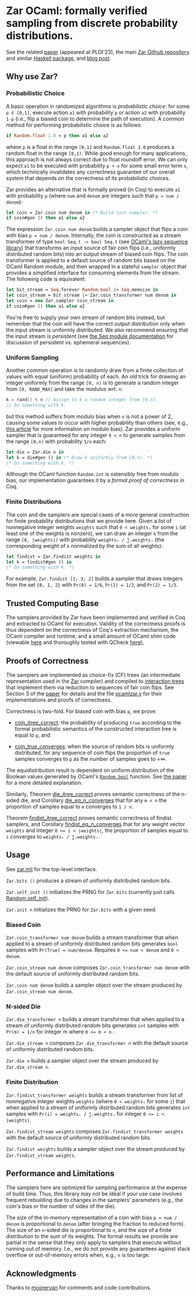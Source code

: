 # Zar OCaml: formally verified sampling from discrete probability distributions.

See the related [paper](https://arxiv.org/abs/2211.06747) (appeared at
PLDI'23), the main [Zar Github
repository](https://github.com/bagnalla/zar) and similar [Haskell
package](https://github.com/bagnalla/haskellzar), and [blog
post](https://bagnalla.github.io/posts/zar.html).

## Why use Zar?

### Probabilistic Choice

A basic operation in randomized algorithms is *probabilistic choice*:
for some `p ∈ [0,1]`, execute action `a1` with probability `p` or
action `a2` with probability `1-p` (i.e., flip a biased coin to
determine the path of execution). A common method for performing
probabilistic choice is as follows:
```ocaml
if Random.float 1.0 < p then a1 else a2
```

where `p` is a float in the range `[0,1]` and `Random.float 1.0`
produces a random float in the range `[0,1)`. While good enough for
many applications, this approach is not always correct due to float
roundoff error. We can only expect `a1` to be executed with
probability `p + ϵ` for some small error term `ϵ`, which technically
invalidates any correctness guarantee of our overall system that
depends on the correctness of its probabilistic choices.

Zar provides an alternative that is formally proved (in Coq) to
execute `a1` with probability `p` (where `num` and `denom` are integers such
that `p = num / denom`):
```ocaml
let coin = Zar.coin num denom in (* Build coin sampler. *)
if coin#gen () then a1 else a2
```

The expression `Zar.coin num denom` builds a sampler object that flips
a coin with bias `p = num / denom`. Internally, the coin is
constructed as a stream transformer of type `bool Seq.t -> bool Seq.t`
(see [OCaml's lazy sequence
library](https://v2.ocaml.org/api/Seq.html)) that transforms an input
source of fair coin flips (i.e., uniformly distributed random bits)
into an output stream of biased coin flips. The coin transformer is
applied to a default source of random bits based on the OCaml Random
module, and then wrapped in a stateful `sampler` object that provides
a simplified interface for consuming elements from the stream. The
following code is equivalent:

```ocaml
let bit_stream = Seq.forever Random.bool |> Seq.memoize in
let coin_stream = bit_stream |> Zar.coin_transformer num denom in
let coin = new Zar.sampler coin_stream in
if coin#gen () then a1 else a2
```

You're free to supply your own stream of random bits instead, but
remember that the coin will have the correct output distribution only
when the input stream is uniformly distributed. We also recommend
ensuring that the input stream is *persistent* (see [the Seq module
documentation](https://v2.ocaml.org/api/Seq.html) for discussion of
persistent vs. ephemeral sequences).

### Uniform Sampling

Another common operation is to randomly draw from a finite collection
of values with equal (uniform) probability of each. An old trick for
drawing an integer uniformly from the range `[0, n)` is to generate a
random integer from `[0, RAND_MAX]` and take the modulus wrt. `n`:
```C
k = rand() % n // Assign to k a random integer from [0,n).
// Do something with k.
```
but this method suffers from modulo bias when `n` is not a power of 2,
causing some values to occur with higher probability than others (see,
e.g., [this
article](https://research.kudelskisecurity.com/2020/07/28/the-definitive-guide-to-modulo-bias-and-how-to-avoid-it/)
for more information on modulo bias). Zar provides a uniform sampler
that is guaranteed for any integer `0 < n` to generate samples from
the range `[0,n)` with probability `1/n` each:
```ocaml
let die = Zar.die n in
let k = die#gen () in (* Draw k uniformly from [0,n). *)
(* Do something with k. *)
```

Although the OCaml function `Random.int` is ostensibly free from
modulo bias, our implementation guarantees it by a *formal proof of
correctness* in Coq.

### Finite Distributions

The coin and die samplers are special cases of a more general
construction for finite probability distributions that we provide
here. Given a list of nonnegative integer weights `weights` such that
`0 < weightsᵢ` for some `i` (at least one of the weights is nonzero),
we can draw an integer `k` from the range `[0, |weights|)` with
probability `weightsₖ / ∑ⱼweightsⱼ` (the corresponding weight of `k`
normalized by the sum of all weights):
```ocaml
let findist = Zar.findist weights in
let k = findist#gen () in
(* Do something with k. *)
```

For example, `Zar.findist [1; 3; 2]` builds a sampler that draws
integers from the set `{0, 1, 2}` with `Pr(0) = 1/6`, `Pr(1) = 1/2`,
and `Pr(2) = 1/3`.

## Trusted Computing Base

The samplers provided by Zar have been implemented and verified in Coq
and extracted to OCaml for execution. Validity of the correctness
proofs is thus dependent on the correctness of Coq's extraction
mechanism, the OCaml compiler and runtime, and a small amount of OCaml
shim code (viewable
[here](https://github.com/bagnalla/ocamlzar/blob/main/lib/core.ml)
and thoroughly tested with QCheck
[here](https://github.com/bagnalla/ocamlzar/blob/main/test/zar.ml)),

## Proofs of Correctness

The samplers are implemented as choice-fix (CF) trees (an intermediate
representation used in the [Zar](https://github.com/bagnalla/zar)
compiler) and compiled to [interaction
trees](https://github.com/DeepSpec/InteractionTrees) that implement
them via reduction to sequences of fair coin flips. See Section 3 of
the [paper](https://arxiv.org/abs/2211.06747) for details and the file
[ocamlzar.v](https://github.com/bagnalla/zar/blob/main/ocamlzar.v) for
their implementations and proofs of correctness.

Correctness is two-fold. For biased coin with bias `p`, we prove:

*
  [coin_itree_correct](https://github.com/bagnalla/zar/blob/release-pldi23/ocamlzar.v#L34):
  the probability of producing `true` according to the formal
  probabilistic semantics of the constructed interaction tree is equal
  to `p`, and

*
  [coin_true_converges](https://github.com/bagnalla/zar/blob/release-pldi23/ocamlzar.v#67):
  when the source of random bits is uniformly distributed, for any
  sequence of coin flips the proportion of `true` samples converges to
  `p` as the number of samples goes to +∞.

The equidistribution result is dependent on uniform distribution of
the Boolean values generated by OCaml's
[`Random.bool`](https://v2.ocaml.org/api/Random.html) function. See
[the paper](https://arxiv.org/abs/2211.06747) for a more detailed
explanation.

Similarly, Theorem
[die_itree_correct](https://github.com/bagnalla/zar/blob/release-pldi23/ocamlzar.v#L83)
proves semantic correctness of the n-sided die, and Corollary
[die_eq_n_converges](https://github.com/bagnalla/zar/blob/release-pldi23/ocamlzar.v#L115)
that for any `m < n` the proportion of samples equal to `m` converges
to `1 / n`.

Theorem
[findist_itree_correct](https://github.com/bagnalla/zar/blob/release-pldi23/ocamlzar.v#L128)
proves semantic correctness of findist samplers, and Corollary
[findist_eq_n_converges](https://github.com/bagnalla/zar/blob/release-pldi23/ocamlzar.v#L166)
that for any weight vector `weights` and integer `0 <= i < |weights|`,
the proportion of samples equal to `i` converges to `weightsᵢ /
∑ⱼweightsⱼ`.

## Usage

See [zar.mli](lib/zar.mli) for the top-level interface.

`Zar.bits ()` produces a stream of uniformly distributed random bits.

`Zar.self_init ()` initializes the PRNG for `Zar.bits` (currently just
calls [Random.self_init](https://v2.ocaml.org/api/Random.html)).

`Zar.init n` initializes the PRNG for `Zar.bits` with a given seed.

### Biased Coin

`Zar.coin_transformer num denom` builds a stream transformer that when
applied to a stream of uniformly distributed random bits generates
`bool` samples with `Pr(True) = num/denom`. Requires `0 <= num <
denom` and `0 < denom`.

`Zar.coin_stream num denom` composes `Zar.coin_transformer num denom`
with the default source of uniformly distributed random bits.

`Zar.coin num denom` builds a sampler object over the stream produced
by `Zar.coin_stream num denom`.

### N-sided Die

`Zar.die_transformer n` builds a stream transformer that when applied
to a stream of uniformly distributed random bits generates `int`
samples with `Pr(m) = 1/n` for integer m where `0 <= m < n` .

`Zar.die_stream n` composes `Zar.die_transformer n` with the default
source of uniformly distributed random bits.

`Zar.die n` builds a sampler object over the stream produced by
`Zar.die_stream n`.

### Finite Distribution

`Zar.findist_transformer weights` builds a stream transformer from
list of nonnegative integer weights `weights` (where `0 < weightsᵢ`
for some `i`) that when applied to a stream of uniformly distributed
random bits generates `int` samples with `Pr(i) = weightsᵢ /
∑ⱼweightsⱼ` for integer `0 <= i <
|weights|`.

`Zar.findist_stream weights` composes `Zar.findist_transformer
weights` with the default source of uniformly distributed random bits.

`Zar.findist weights` builds a sampler object over the stream produced
by `Zar.findist_stream weights`.

## Performance and Limitations

The samplers here are optimized for sampling performance at the
expense of build time. Thus, this library may not be ideal if your use
case involves frequent rebuilding due to changes in the samplers'
parameters (e.g., the coin's bias or the number of sides of the die).

The size of the in-memory representation of a coin with bias `p = num
/ denom` is proportional to `denom` (after bringing the fraction to
reduced form). The size of an `n`-sided die is proportional to `n`,
and the size of a finite distribution to the sum of its weights. The
formal results we provide are partial in the sense that they only
apply to samplers that execute without running out of memory. I.e., we
do not provide any guarantees against stack overflow or out-of-memory
errors when, e.g., `n` is too large.

## Acknowledgments

Thanks to [mooreryan](https://github.com/mooreryan) for comments and
code contributions.
